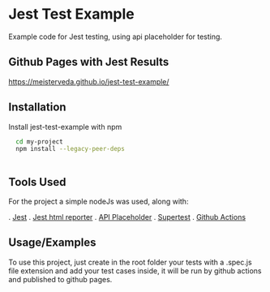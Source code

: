
# Jest Test Example

Example code for Jest testing, using api placeholder for testing.


## Github Pages with Jest Results

https://meisterveda.github.io/jest-test-example/


## Installation

Install jest-test-example with npm

```bash
  cd my-project
  npm install --legacy-peer-deps
  
```

## Tools Used

For the project a simple nodeJs was used, along with:

. [Jest](jestjs.io)
. [Jest html reporter](https://github.com/Hargne/jest-html-reporter)
. [API Placeholder](https://jsonplaceholder.typicode.com/)
. [Supertest](https://github.com/visionmedia/supertest)
. [Github Actions](https://github.com/features/actions)
    
## Usage/Examples

To use this project, just create in the root folder your tests with a .spec.js file extension and add your test cases inside, it will be run by github actions and published to github pages.
